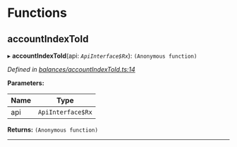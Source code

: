 

# Functions

<a id="accountindextoid"></a>

##  accountIndexToId

▸ **accountIndexToId**(api: *`ApiInterface$Rx`*): `(Anonymous function)`

*Defined in [balances/accountIndexToId.ts:14](https://github.com/polkadot-js/api/blob/d07ed8a/packages/api-derive/src/balances/accountIndexToId.ts#L14)*

**Parameters:**

| Name | Type |
| ------ | ------ |
| api | `ApiInterface$Rx` |

**Returns:** `(Anonymous function)`

___

